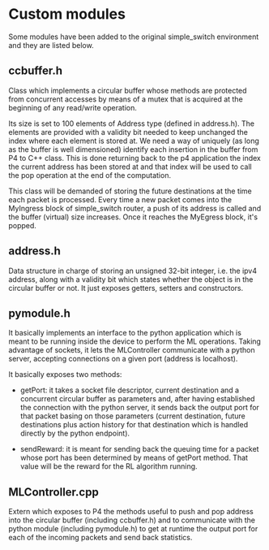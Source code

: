 # Custom modules
Some modules have been added to the original simple_switch environment and they are listed below.

## ccbuffer.h
Class which implements a circular buffer whose methods are protected from concurrent accesses by means of a mutex that is acquired at the beginning of any read/write operation.

Its size is set to 100 elements of Address type (defined in address.h). The elements are provided with a validity bit needed to keep unchanged the index where each element is stored at. We need a way of uniquely (as long as the buffer is well dimensioned) identify each insertion in the buffer from P4 to C++ class. This is done returning back to the p4 application the index the current address has been stored at and that index will be used to call the pop operation at the end of the computation.

This class will be demanded of storing the future destinations at the time each packet is processed. Every time a new packet comes into the MyIngress block of simple_switch router, a push of its address is called and the buffer (virtual) size increases.
Once it reaches the MyEgress block, it's popped.

## address.h
Data structure in charge of storing an unsigned 32-bit integer, i.e. the ipv4 address, along with a validity bit which states whether the object is in the circular buffer or not. It just exposes getters, setters and constructors.

## pymodule.h
It basically implements an interface to the python application which is meant to be running inside the device to perform the ML operations. Taking advantage of sockets, it lets the MLController communicate with a python server, accepting connections on a given port (address is localhost).

It basically exposes two methods:
- getPort: it takes a socket file descriptor, current destination and a concurrent circular buffer as parameters and, after having established the connection with the python server, it sends back the output port for that packet basing on those parameters (current destination, future destinations plus action history for that destination which is handled directly by the python endpoint).

- sendReward: it is meant for sending back the queuing time for a packet whose port has been determined by means of getPort method. That value will be the reward for the RL algorithm running.

## MLController.cpp
Extern which exposes to P4 the methods useful to push and pop address into the circular buffer (including ccbuffer.h) and to communicate with the python module (including pymodule.h) to get at runtime the output port for each of the incoming packets and send back statistics.
